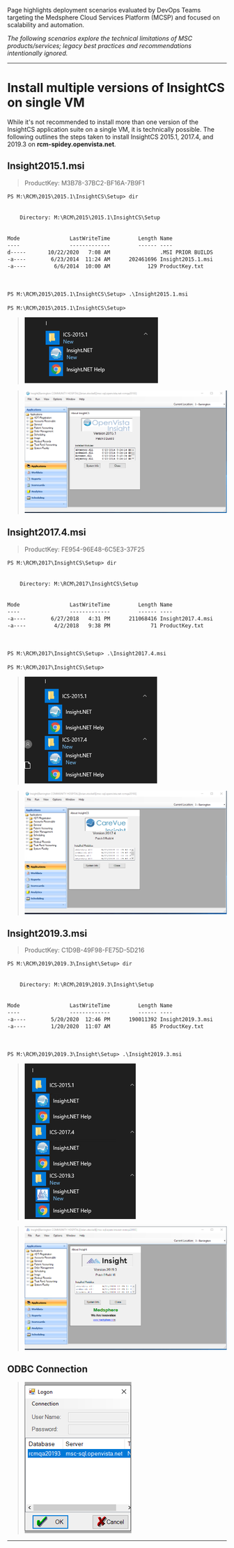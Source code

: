 Page highlights deployment scenarios evaluated by DevOps Teams targeting the Medsphere Cloud Services Platform (MCSP) and focused on scalability and automation.

_The following scenarios explore the technical limitations of MSC products/services; legacy best practices and recommendations intentionally ignored._

---

# Install multiple versions of InsightCS on single VM
While it's not recommended to install more than one version of the InsightCS application suite on a single VM, it is technically possible.  The following outlines the steps taken to install InsightCS 2015.1, 2017.4, and 2019.3 on **rcm-spidey.openvista.net**.

## Insight2015.1.msi
> ProductKey: M3B78-37BC2-BF16A-7B9F1
```
PS M:\RCM\2015\2015.1\InsightCS\Setup> dir


    Directory: M:\RCM\2015\2015.1\InsightCS\Setup


Mode                LastWriteTime         Length Name                                                                                                        
----                -------------         ------ ----                                                                                                        
d-----       10/22/2020   7:08 AM                .MSI PRIOR BUILDS                                                                                           
-a----        6/23/2014  11:24 AM      202461696 Insight2015.1.msi                                                                                           
-a----         6/6/2014  10:00 AM            129 ProductKey.txt                                                                                              



PS M:\RCM\2015\2015.1\InsightCS\Setup> .\Insight2015.1.msi

PS M:\RCM\2015\2015.1\InsightCS\Setup>
```
> ![image.png](/.attachments/image-3ff57e6b-5316-43a0-9384-3e38a2818b62.png)

> ![image.png](/.attachments/image-a806b3eb-a9c5-4ae0-a619-a8227bcbb80e.png)



## Insight2017.4.msi

> ProductKey: FE954-96E48-6C5E3-37F25
```
PS M:\RCM\2017\InsightCS\Setup> dir


    Directory: M:\RCM\2017\InsightCS\Setup


Mode                LastWriteTime         Length Name                                                                       
----                -------------         ------ ----                                                                       
-a----        6/27/2018   4:31 PM      211068416 Insight2017.4.msi                                                          
-a----         4/2/2018   9:38 PM             71 ProductKey.txt                                                             



PS M:\RCM\2017\InsightCS\Setup> .\Insight2017.4.msi

PS M:\RCM\2017\InsightCS\Setup>
```
> ![image.png](/.attachments/image-5b913253-d953-4923-9158-63be8222be48.png)

> ![image.png](/.attachments/image-1f97ac2b-b860-43ac-931d-a0f540ffc1c2.png)



## Insight2019.3.msi

> ProductKey: C1D9B-49F98-FE75D-5D216
```
PS M:\RCM\2019\2019.3\Insight\Setup> dir


    Directory: M:\RCM\2019\2019.3\Insight\Setup


Mode                LastWriteTime         Length Name                                                                       
----                -------------         ------ ----                                                                       
-a----        5/20/2020  12:46 PM      190011392 Insight2019.3.msi                                                          
-a----        1/20/2020  11:07 AM             85 ProductKey.txt                                                             



PS M:\RCM\2019\2019.3\Insight\Setup> .\Insight2019.3.msi
```
> ![image.png](/.attachments/image-c044e145-b8a3-4980-a5b5-28cb19bee20a.png)

> ![image.png](/.attachments/image-28c945a2-8859-49c5-9653-4cdab2a293aa.png)



## ODBC Connection

> ![image.png](/.attachments/image-62580455-ccdf-464d-8122-e90840adb91f.png)

---










